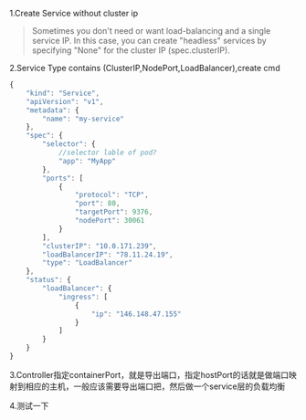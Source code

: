 1.Create Service without cluster ip
>Sometimes you don't need or want load-balancing and a single service IP. In this case, you can create "headless" services by specifying "None" for the cluster IP (spec.clusterIP).

2.Service Type contains (ClusterIP,NodePort,LoadBalancer),create cmd
```javascript
{
    "kind": "Service",
    "apiVersion": "v1",
    "metadata": {
        "name": "my-service"
    },
    "spec": {
        "selector": {
            //selector lable of pod?
            "app": "MyApp"
        },
        "ports": [
            {
                "protocol": "TCP",
                "port": 80,
                "targetPort": 9376,
                "nodePort": 30061
            }
        ],
        "clusterIP": "10.0.171.239",
        "loadBalancerIP": "78.11.24.19",
        "type": "LoadBalancer"
    },
    "status": {
        "loadBalancer": {
            "ingress": [
                {
                    "ip": "146.148.47.155"
                }
            ]
        }
    }
}
```

3.Controller指定containerPort，就是导出端口，指定hostPort的话就是做端口映射到相应的主机，一般应该需要导出端口把，然后做一个service层的负载均衡

4.测试一下
